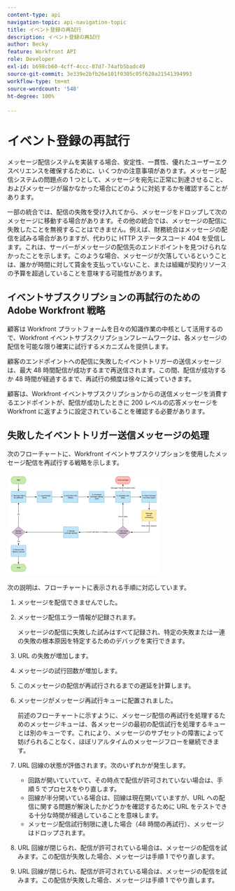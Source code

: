 ```yaml
---
content-type: api
navigation-topic: api-navigation-topic
title: イベント登録の再試行
description: イベント登録の再試行
author: Becky
feature: Workfront API
role: Developer
exl-id: b698cb60-4cff-4ccc-87d7-74afb5badc49
source-git-commit: 3e339e2bfb26e101f0305c05f620a21541394993
workflow-type: tm+mt
source-wordcount: '548'
ht-degree: 100%

---
```


# イベント登録の再試行

メッセージ配信システムを実装する場合、安定性、一貫性、優れたユーザーエクスペリエンスを確保するために、いくつかの注意事項があります。メッセージ配信システムの問題点の 1 つとして、メッセージを宛先に正常に到達させること、およびメッセージが届かなかった場合にどのように対処するかを確認することがあります。

一部の統合では、配信の失敗を受け入れてから、メッセージをドロップして次のメッセージに移動する場合があります。その他の統合では、メッセージの配信に失敗したことを無視することはできません。例えば、財務統合はメッセージの配信を試みる場合がありますが、代わりに HTTP ステータスコード 404 を受信します。これは、サーバーがメッセージの配信先のエンドポイントを見つけられなかったことを示します。このような場合、メッセージが欠落しているということは、誰かが時間に対して賃金を支払っていないこと、または組織が契約リソースの予算を超過していることを意味する可能性があります。

## イベントサブスクリプションの再試行のための Adobe Workfront 戦略

顧客は Workfront プラットフォームを日々の知識作業の中核として活用するので、Workfront イベントサブスクリプションフレームワークは、各メッセージの配信を可能な限り確実に試行するメカニズムを提供します。

顧客のエンドポイントへの配信に失敗したイベントトリガーの送信メッセージは、最大 48 時間配信が成功するまで再送信されます。この間、配信が成功するか 48 時間が経過するまで、再試行の頻度は徐々に減っていきます。

顧客は、Workfront イベントサブスクリプションからの送信メッセージを消費するエンドポイントが、配信が成功したときに 200 レベルの応答メッセージを Workfront に返すように設定されていることを確認する必要があります。

## 失敗したイベントトリガー送信メッセージの処理

次のフローチャートに、Workfront イベントサブスクリプションを使用したメッセージ配信を再試行する戦略を示します。

![](assets/event-subscription-circuit-breaker-retries-350x234.png)

次の説明は、フローチャートに表示される手順に対応しています。

1. メッセージを配信できませんでした。
1. メッセージ配信エラー情報が記録されます。

   メッセージの配信に失敗した試みはすべて記録され、特定の失敗または一連の失敗の根本原因を特定するためのデバッグを実行できます。

1. URL の失敗が増加します。
1. メッセージの試行回数が増加します。
1. このメッセージの配信が再試行されるまでの遅延を計算します。
1. メッセージがメッセージ再試行キューに配置されました。

   前述のフローチャートに示すように、メッセージ配信の再試行を処理するためのメッセージキューは、各メッセージの最初の配信試行を処理するキューとは別のキューです。これにより、メッセージのサブセットの障害によって妨げられることなく、ほぼリアルタイムのメッセージフローを継続できます。

1. URL 回線の状態が評価されます。次のいずれかが発生します。

   * 回路が開いていていて、その時点で配信が許可されていない場合は、手順 5 でプロセスをやり直します。
   * 回線が半分開いている場合は、回線は現在開いていますが、URL への配信に関する問題が解決したかどうかを確認するために URL をテストできる十分な時間が経過していることを意味します。
   * メッセージ配信試行制限に達した場合（48 時間の再試行）、メッセージはドロップされます。

1. URL 回線が閉じられ、配信が許可されている場合は、メッセージの配信を試みます。この配信が失敗した場合、メッセージは手順 1 でやり直します。

1. URL 回線が閉じられ、配信が許可されている場合は、メッセージの配信を試みます。この配信が失敗した場合、メッセージは手順 1 でやり直します。

   <!--
   <li value="10" data-mc-conditions="QuicksilverOrClassic.Draft mode">Workfront disables Event Subscriptions when both of the following criteria are met:
   <ul>
   <!--
   <li data-mc-conditions="QuicksilverOrClassic.Draft mode">The Event Subscription has failed 1000 delivery attempts consecutively</li>
   <li data-mc-conditions="QuicksilverOrClassic.Draft mode">48 hours have passed since the last successful delivery</li>
   </ul></li>
   -->
